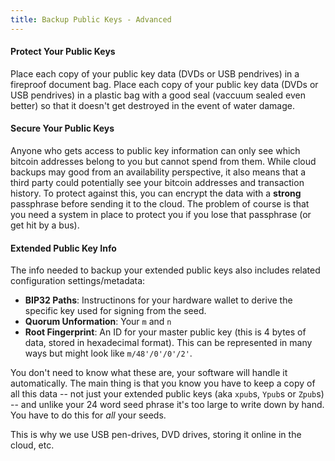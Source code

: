 ```yaml
---
title: Backup Public Keys - Advanced
---
```



#### Protect Your Public Keys
Place each copy of your public key data (DVDs or USB pendrives) in a fireproof document bag.
Place each copy of your public key data (DVDs or USB pendrives) in a plastic bag with a good seal (vaccuum sealed even better) so that it doesn't get destroyed in the event of water damage.

#### Secure Your Public Keys
Anyone who gets access to public key information can only see which bitcoin addresses belong to you but cannot spend from them.
While cloud backups may good from an availability perspective, it also means that a third party could potentially see your bitcoin addresses and transaction history.
To protect against this, you can encrypt the data with a **strong** passphrase before sending it to the cloud.
The problem of course is that you need a system in place to protect you if you lose that passphrase (or get hit by a bus).

#### Extended Public Key Info
The info needed to backup your extended public keys also includes related configuration settings/metadata:
* **BIP32 Paths**: Instructinons for your hardware wallet to derive the specific key used for signing from the seed. 
* **Quorum Unformation**: Your `m` and `n`
* **Root Fingerprint**: An ID for your master public key (this is 4 bytes of data, stored in hexadecimal format). This can be represented in many ways but might look like `m/48'/0'/0'/2'`.

You don't need to know what these are, your software will handle it automatically.
The main thing is that you know you have to keep a copy of all this data -- not just your extended public keys (aka `xpub`s, `Ypub`s or `Zpub`s) -- and unlike your 24 word seed phrase it's too large to write down by hand.
You have to do this for *all* your seeds.

This is why we use USB pen-drives, DVD drives, storing it online in the cloud, etc.
